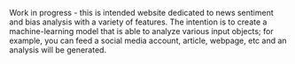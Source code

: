 Work in progress - this is intended website dedicated to news sentiment and bias analysis with a variety of features.
The intention is to create a machine-learning model that is able to analyze various input objects; for example, you can feed a social media account, article, webpage, etc and an analysis will be generated.
